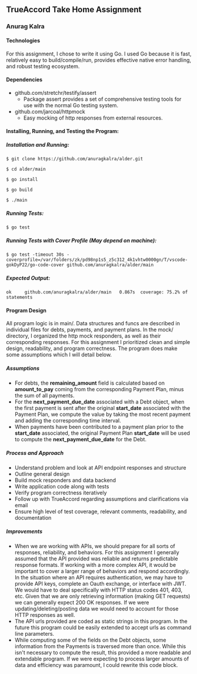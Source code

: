 ## TrueAccord Take Home Assignment
### Anurag Kalra

#### Technologies
For this assignment, I chose to write it using Go. I used Go because it is fast, relatively easy to build/compile/run,  provides effective native error handling, and robust testing ecosystem.

#### Dependencies

- github.com/stretchr/testify/assert	
	- Package assert provides a set of comprehensive testing tools for use with the normal Go testing system.
- github.com/jarcoal/httpmock
	- Easy mocking of http responses from external resources.
	

#### Installing, Running, and Testing the Program:

##### Installation and Running:
`$ git clone https://github.com/anuragkalra/alder.git`

`$ cd alder/main`
 
`$ go install`

`$ go build`

`$ ./main`

##### Running Tests:
`$ go test`

##### Running Tests with Cover Profile (May depend on machine):
`$ go test -timeout 30s -coverprofile=/var/folders/zk/pd98np1s5_z5c312_4k1vhtw0000gn/T/vscode-gokDyP22/go-code-cover github.com/anuragkalra/alder/main`

##### Expected Output:
`ok  	github.com/anuragkalra/alder/main	0.867s	coverage: 75.2% of statements`

#### Program Design
All program logic is in main/. Data structures and funcs are described in individual files for debts, payments, and payment plans. In the mock/ directory, I organized the http mock responders, as well as their corresponding responses. For this assignment I prioritized clean and simple design, readability, and program correctness. The program does make some assumptions which I will detail below.

##### Assumptions
- For debts, the **remaining_amount** field is calculated based on **amount_to_pay** coming from the corresponding Payment Plan, minus the sum of all payments.
- For the **next_payment_due_date** associated with a Debt object, when the first payment is sent after the original **start_date** associated with the Payment Plan, we compute the value by taking the most recent payment and adding the corresponding time interval.
- When payments have been contributed to a payment plan prior to the **start_date** associated, the original Payment Plan **start_date** will be used to compute the **next_payment_due_date** for the Debt.

##### Process and Approach
- Understand problem and look at API endpoint responses and structure
- Outline general design
- Build mock responders and data backend
- Write application code along with tests
- Verify program correctness iteratively
- Follow up with TrueAccord regarding assumptions and clarifications via email
- Ensure high level of test coverage, relevant comments, readability, and documentation

##### Improvements
- When we are working with APIs, we should prepare for all sorts of responses, reliability, and behaviors. For this assignment I generally assumed that the API provided was reliable and returns predictable response formats. If working with a more complex API, it would be important to cover a larger range of behaviors and respond accordingly. In the situation where an API requires authentication, we may have to provide API keys, complete an Oauth exchange, or interface with JWT. We would have to deal specifically with HTTP status codes 401, 403, etc. Given that we are only retrieving information (making GET requests) we can generally expect 200 OK responses. If we were updating/deleting/posting data we would need to account for those HTTP responses as well.
- The API urls provided are coded as static strings in this program. In the future this program could be easily extended to accept urls as command line parameters.
- While computing some of the fields on the Debt objects, some information from the Payments is traversed more than once. While this isn't necessary to compute the result, this provided a more readable and extendable program. If we were expecting to process larger amounts of data and efficiency was paramount, I could rewrite this code block.

